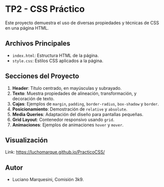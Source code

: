 # TP2 - CSS Práctico

Este proyecto demuestra el uso de diversas propiedades y técnicas de CSS en una página HTML.

## Archivos Principales

- `index.html`: Estructura HTML de la página.
- `style.css`: Estilos CSS aplicados a la página.

## Secciones del Proyecto

1. **Header**: Título centrado, en mayúsculas y subrayado.
2. **Texto**: Muestra propiedades de alineación, transformación, y decoración de texto.
3. **Cajas**: Ejemplos de `margin`, `padding`, `border-radius`, `box-shadow` y `border`.
4. **Posicionamiento**: Demostración de `relative` y `absolute`.
5. **Media Queries**: Adaptación del diseño para pantallas pequeñas.
6. **Grid Layout**: Contenedor responsivo usando `grid`.
7. **Animaciones**: Ejemplos de animaciones `hover` y `mover`.

## Visualización
Link: https://luchomarque.github.io/PracticoCSS/

## Autor

- Luciano Marquesini, Comisión 3k9.
